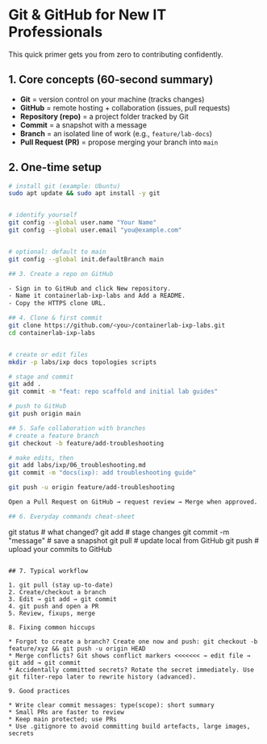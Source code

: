 # Git & GitHub for New IT Professionals


This quick primer gets you from zero to contributing confidently.


## 1. Core concepts (60‑second summary)
- **Git** = version control on your machine (tracks changes)
- **GitHub** = remote hosting + collaboration (issues, pull requests)
- **Repository (repo)** = a project folder tracked by Git
- **Commit** = a snapshot with a message
- **Branch** = an isolated line of work (e.g., `feature/lab-docs`)
- **Pull Request (PR)** = propose merging your branch into `main`


## 2. One-time setup
```bash
# install git (example: Ubuntu)
sudo apt update && sudo apt install -y git


# identify yourself
git config --global user.name "Your Name"
git config --global user.email "you@example.com"


# optional: default to main
git config --global init.defaultBranch main

## 3. Create a repo on GitHub

- Sign in to GitHub and click New repository.
- Name it containerlab-ixp-labs and Add a README.
- Copy the HTTPS clone URL.

## 4. Clone & first commit
git clone https://github.com/<you>/containerlab-ixp-labs.git
cd containerlab-ixp-labs


# create or edit files
mkdir -p labs/ixp docs topologies scripts

# stage and commit
git add .
git commit -m "feat: repo scaffold and initial lab guides"

# push to GitHub
git push origin main

## 5. Safe collaboration with branches
# create a feature branch
git checkout -b feature/add-troubleshooting

# make edits, then
git add labs/ixp/06_troubleshooting.md
git commit -m "docs(ixp): add troubleshooting guide"

git push -u origin feature/add-troubleshooting

Open a Pull Request on GitHub → request review → Merge when approved.

## 6. Everyday commands cheat‑sheet
```
git status # what changed?
git add <file> # stage changes
git commit -m "message" # save a snapshot
git pull # update local from GitHub
git push # upload your commits to GitHub
```

## 7. Typical workflow

1. git pull (stay up‑to‑date)
2. Create/checkout a branch
3. Edit → git add → git commit
4. git push and open a PR
5. Review, fixups, merge

8. Fixing common hiccups

* Forgot to create a branch? Create one now and push: git checkout -b feature/xyz && git push -u origin HEAD
* Merge conflicts? Git shows conflict markers <<<<<<< → edit file → git add → git commit
* Accidentally committed secrets? Rotate the secret immediately. Use git filter-repo later to rewrite history (advanced).

9. Good practices

* Write clear commit messages: type(scope): short summary
* Small PRs are faster to review
* Keep main protected; use PRs
* Use .gitignore to avoid committing build artefacts, large images, secrets
